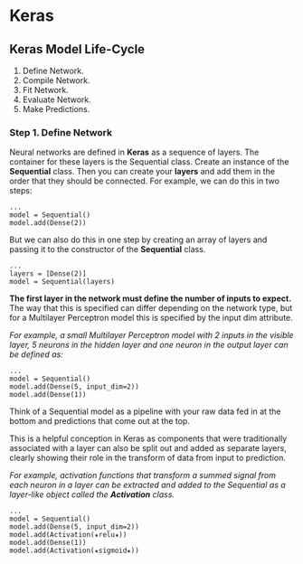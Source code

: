# Keras

## Keras Model Life-Cycle

1. Define Network.&#x20;
2. Compile Network.&#x20;
3. Fit Network.&#x20;
4. Evaluate Network.&#x20;
5. Make Predictions.

### Step 1. Define Network

Neural networks are defined in **Keras** as a sequence of layers. The container for these layers is the Sequential class. Create an instance of the **Sequential** class. Then you can create your **layers** and add them in the order that they should be connected. For example, we can do this in two steps:

```
...
model = Sequential()
model.add(Dense(2))
```

But we can also do this in one step by creating an array of layers and passing it to the constructor of the **Sequential** class.

```
...
layers = [Dense(2)]
model = Sequential(layers)
```

**The first layer in the network must define the number of inputs to expect.** The way that this is specified can differ depending on the network type, but for a Multilayer Perceptron model this is specified by the input dim attribute.

_For example, a small Multilayer Perceptron model with 2 inputs in the visible layer, 5 neurons in the hidden layer and one neuron in the output layer can be defined as:_

```
...
model = Sequential()
model.add(Dense(5, input_dim=2))
model.add(Dense(1))
```

Think of a Sequential model as a pipeline with your raw data fed in at the bottom and predictions that come out at the top.

This is a helpful conception in Keras as components that were traditionally associated with a layer can also be split out and added as separate layers, clearly showing their role in the transform of data from input to prediction.

_For example, activation functions that transform a summed signal from each neuron in a layer can be extracted and added to the Sequential as a layer-like object called the **Activation** class._

```
...
model = Sequential()
model.add(Dense(5, input_dim=2))
model.add(Activation(✬relu✬))
model.add(Dense(1))
model.add(Activation(✬sigmoid✬))
```
